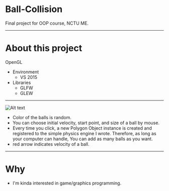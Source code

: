 # Ball-Collision
Final project for OOP course, NCTU ME.

******
# About this project

   OpenGL
   
- Environment
     - VS 2015
- Libraries
     - GLFW
     - GLEW

******


![Alt text](https://github.com/Sciencethebird/Collision/blob/master/collision_demo_1.PNG)
- Color of the balls is random.
- You can choose initial velocity, start point, and size of a ball by mouse.
- Every time you click, a new Polygon Object instance is created and registered to the simple physics engine I wrote. Therefore, as long as your computer can handle, You can add as many balls as you want.
- red arrow indicates velocity of a ball.
****
# Why
- I'm kinda interested in game/graphics programming. 
